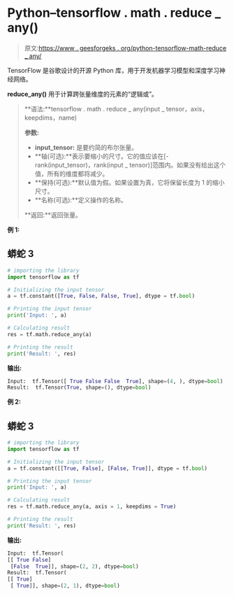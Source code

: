 # Python–tensorflow . math . reduce _ any()

> 原文:[https://www . geesforgeks . org/python-tensorflow-math-reduce _ any/](https://www.geeksforgeeks.org/python-tensorflow-math-reduce_any/)

TensorFlow 是谷歌设计的开源 Python 库，用于开发机器学习模型和深度学习神经网络。

**reduce_any()** 用于计算跨张量维度的元素的“逻辑或”。

> **语法:**tensorflow . math . reduce _ any(input _ tensor，axis，keepdims，name)
> 
> **参数:**
> 
> *   **input_tensor:** 是要约简的布尔张量。
> *   **轴(可选):**表示要缩小的尺寸。它的值应该在[-rank(input_tensor)，rank(input _ tensor)]范围内。如果没有给出这个值，所有的维度都将减少。
> *   **保持(可选):**默认值为假。如果设置为真，它将保留长度为 1 的缩小尺寸。
> *   **名称(可选):**定义操作的名称。
> 
> **返回:**返回张量。

**例 1:**

## 蟒蛇 3

```py
# importing the library
import tensorflow as tf

# Initializing the input tensor
a = tf.constant([True, False, False, True], dtype = tf.bool)

# Printing the input tensor
print('Input: ', a)

# Calculating result
res = tf.math.reduce_any(a)

# Printing the result
print('Result: ', res)
```

**输出:**

```py
Input:  tf.Tensor([ True False False  True], shape=(4, ), dtype=bool)
Result:  tf.Tensor(True, shape=(), dtype=bool)
```

**例 2:**

## 蟒蛇 3

```py
# importing the library
import tensorflow as tf

# Initializing the input tensor
a = tf.constant([[True, False], [False, True]], dtype = tf.bool)

# Printing the input tensor
print('Input: ', a)

# Calculating result
res = tf.math.reduce_any(a, axis = 1, keepdims = True)

# Printing the result
print('Result: ', res)
```

**输出:**

```py
Input:  tf.Tensor(
[[ True False]
 [False  True]], shape=(2, 2), dtype=bool)
Result:  tf.Tensor(
[[ True]
 [ True]], shape=(2, 1), dtype=bool)
```